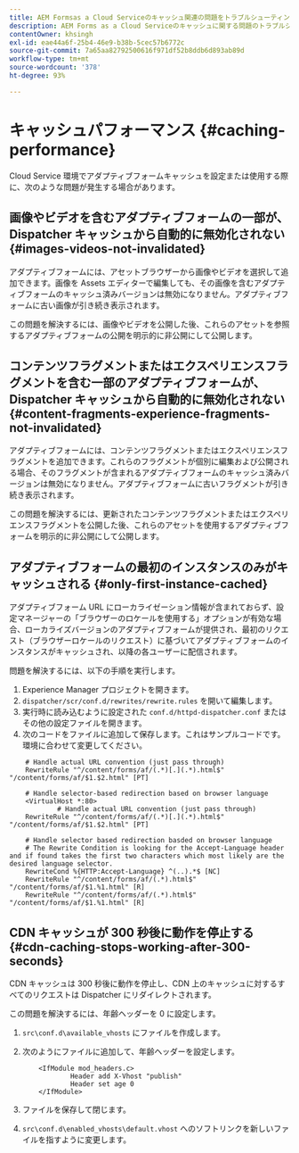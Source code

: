```yaml
---
title: AEM Formsas a Cloud Serviceのキャッシュ関連の問題をトラブルシューティングするには、どうすればよいですか？
description: AEM Forms as a Cloud Serviceのキャッシュに関する問題のトラブルシューティング。
contentOwner: khsingh
exl-id: eae44a6f-25b4-46e9-b38b-5cec57b6772c
source-git-commit: 7a65aa82792500616f971df52b8ddb6d893ab89d
workflow-type: tm+mt
source-wordcount: '378'
ht-degree: 93%

---
```


# キャッシュパフォーマンス {#caching-performance}

Cloud Service 環境でアダプティブフォームキャッシュを設定または使用する際に、次のような問題が発生する場合があります。

## 画像やビデオを含むアダプティブフォームの一部が、Dispatcher キャッシュから自動的に無効化されない {#images-videos-not-invalidated}

アダプティブフォームには、アセットブラウザーから画像やビデオを選択して追加できます。画像を Assets エディターで編集しても、その画像を含むアダプティブフォームのキャッシュ済みバージョンは無効になりません。アダプティブフォームに古い画像が引き続き表示されます。

この問題を解決するには、画像やビデオを公開した後、これらのアセットを参照するアダプティブフォームの公開を明示的に非公開にして公開します。

## コンテンツフラグメントまたはエクスペリエンスフラグメントを含む一部のアダプティブフォームが、Dispatcher キャッシュから自動的に無効化されない {#content-fragments-experience-fragments-not-invalidated}

アダプティブフォームには、コンテンツフラグメントまたはエクスペリエンスフラグメントを追加できます。これらのフラグメントが個別に編集および公開される場合、そのフラグメントが含まれるアダプティブフォームのキャッシュ済みバージョンは無効になりません。アダプティブフォームに古いフラグメントが引き続き表示されます。

この問題を解決するには、更新されたコンテンツフラグメントまたはエクスペリエンスフラグメントを公開した後、これらのアセットを使用するアダプティブフォームを明示的に非公開にして公開します。

## アダプティブフォームの最初のインスタンスのみがキャッシュされる {#only-first-instance-cached}

アダプティブフォーム URL にローカライゼーション情報が含まれておらず、設定マネージャーの「ブラウザーのロケールを使用する」オプションが有効な場合、ローカライズバージョンのアダプティブフォームが提供され、最初のリクエスト（ブラウザーロケールのリクエスト）に基づいてアダプティブフォームのインスタンスがキャッシュされ、以降の各ユーザーに配信されます。

問題を解決するには、以下の手順を実行します。

1. Experience Manager プロジェクトを開きます。
1. `dispatcher/scr/conf.d/rewrites/rewrite.rules` を開いて編集します。
1. 実行時に読み込むように設定された `conf.d/httpd-dispatcher.conf` またはその他の設定ファイルを開きます。
1. 次のコードをファイルに追加して保存します。これはサンプルコードです。環境に合わせて変更してください。

```shellscript
    # Handle actual URL convention (just pass through)
    RewriteRule "^/content/forms/af/(.*)[.](.*).html$" "/content/forms/af/$1.$2.html" [PT]
    
    # Handle selector-based redirection based on browser language
    <VirtualHost *:80>
            # Handle actual URL convention (just pass through)
    RewriteRule "^/content/forms/af/(.*)[.](.*).html$" "/content/forms/af/$1.$2.html" [PT]

    # Handle selector based redirection basded on browser language
    # The Rewrite Condition is looking for the Accept-Language header and if found takes the first two characters which most likely are the desired language selector.
    RewriteCond %{HTTP:Accept-Language} ^(..).*$ [NC]
    RewriteRule "^/content/forms/af/(.*).html$" "/content/forms/af/$1.%1.html" [R]
    RewriteRule "^/content/forms/af/(.*).html$" "/content/forms/af/$1.%1.html" [R]
```

## CDN キャッシュが 300 秒後に動作を停止する {#cdn-caching-stops-working-after-300-seconds}

CDN キャッシュは 300 秒後に動作を停止し、CDN 上のキャッシュに対するすべてのリクエストは Dispatcher にリダイレクトされます。

この問題を解決するには、年齢ヘッダーを 0 に設定します。

1. `src\conf.d\available_vhosts` にファイルを作成します。

1. 次のようにファイルに追加して、年齢ヘッダーを設定します。

   ```shellscript
       <IfModule mod_headers.c>
               Header add X-Vhost "publish"
               Header set age 0
       </IfModule>
   ```

1. ファイルを保存して閉じます。
1. `src\conf.d\enabled_vhosts\default.vhost` へのソフトリンクを新しいファイルを指すように変更します。
